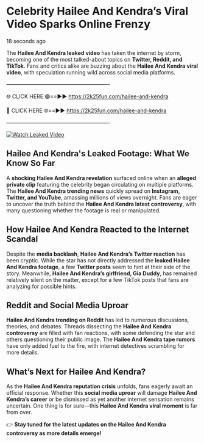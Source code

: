 # Celebrity Hailee And Kendra’s Viral Video Sparks Online Frenzy

18 seconds ago

The **Hailee And Kendra leaked video** has taken the internet by storm, becoming one of the most talked-about topics on **Twitter, Reddit, and TikTok**. Fans and critics alike are buzzing about the **Hailee And Kendra viral video**, with speculation running wild across social media platforms.

———————————————————-

🌐 CLICK HERE 🟢==►► https://2k25fun.com/hailee-and-kendra

🔴 CLICK HERE 🌐==►► https://2k25fun.com/hailee-and-kendra

———————————————————-

[![Watch Leaked Video](https://miro.medium.com/v2/resize:fit:828/format:webp/1*cilzJN44JGOrTw9NJCrNHA.gif "Watch Leaked Video")](https://2k25fun.com/hailee-and-kendra)

## **Hailee And Kendra's Leaked Footage: What We Know So Far**  
A **shocking Hailee And Kendra revelation** surfaced online when an **alleged private clip** featuring the celebrity began circulating on multiple platforms. The **Hailee And Kendra trending news** quickly spread on **Instagram, Twitter, and YouTube**, amassing millions of views overnight. Fans are eager to uncover the truth behind the **Hailee And Kendra latest controversy**, with many questioning whether the footage is real or manipulated.  

## **How Hailee And Kendra Reacted to the Internet Scandal**  
Despite the **media backlash**, **Hailee And Kendra’s Twitter reaction** has been cryptic. While the star has not directly addressed the **leaked Hailee And Kendra footage**, a few **Twitter posts** seem to hint at their side of the story. Meanwhile, **Hailee And Kendra’s girlfriend, Gia Duddy**, has remained relatively silent on the matter, except for a few TikTok posts that fans are analyzing for possible hints.  

## **Reddit and Social Media Uproar**  
**Hailee And Kendra trending on Reddit** has led to numerous discussions, theories, and debates. Threads dissecting the **Hailee And Kendra controversy** are filled with fan reactions, with some defending the star and others questioning their public image. The **Hailee And Kendra tape rumors** have only added fuel to the fire, with internet detectives scrambling for more details.  

## **What’s Next for Hailee And Kendra?**  
As the **Hailee And Kendra reputation crisis** unfolds, fans eagerly await an official response. Whether this **social media uproar** will damage **Hailee And Kendra’s career** or be dismissed as yet another internet sensation remains uncertain. One thing is for sure—this **Hailee And Kendra viral moment** is far from over.  

👉 **Stay tuned for the latest updates on the Hailee And Kendra controversy as more details emerge!**  